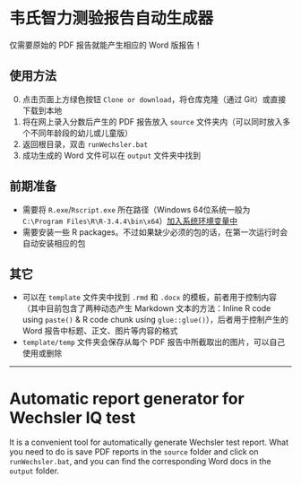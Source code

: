 # 韦氏智力测验报告自动生成器

仅需要原始的 PDF 报告就能产生相应的 Word 版报告！

## 使用方法

0. 点击页面上方绿色按钮 `Clone or download`，将仓库克隆（通过 Git）或直接下载到本地
1. 将在网上录入分数后产生的 PDF 报告放入 `source` 文件夹内（可以同时放入多个不同年龄段的幼儿或儿童版）
2. 返回根目录，双击 `runWechsler.bat`
3. 成功生成的 Word 文件可以在 `output` 文件夹中找到

## 前期准备

- 需要将 `R.exe`/`Rscript.exe` 所在路径（Windows 64位系统一般为 `C:\Program Files\R\R-3.4.4\bin\x64`）[加入系统环境变量中](https://tinyurl.com/y9rjmgxe)
- 需要安装一些 R packages。不过如果缺少必须的包的话，在第一次运行时会自动安装相应的包

## 其它

- 可以在 `template` 文件夹中找到 `.rmd` 和 `.docx` 的模板，前者用于控制内容（其中目前包含了两种动态产生 Markdown 文本的方法：Inline R code using `paste()` & R code chunk using `glue::glue()`），后者用于控制产生的 Word 报告中标题、正文、图片等内容的格式
- `template/temp` 文件夹会保存从每个 PDF 报告中所截取出的图片，可以自己使用或删除

***

# Automatic report generator for Wechsler IQ test

It is a convenient tool for automatically generate Wechsler test report. What you need to do is save PDF reports in the `source` folder and click on `runWechsler.bat`, and you can find the corresponding Word docs in the `output` folder.
